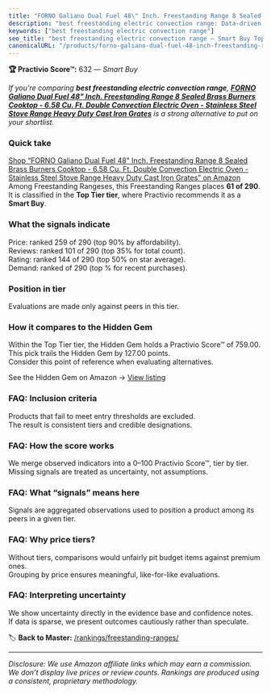 ```yaml
---
title: "FORNO Galiano Dual Fuel 48\" Inch. Freestanding Range 8 Sealed Brass Burners Cooktop - 6.58 Cu. Ft. Double Convection Electric Oven - Stainless Steel Stove Range Heavy Duty Cast Iron Grates"
description: "best freestanding electric convection range: Data-driven within Top Tier ranking using the Practivio Score™. Positioned by quality, value, demand, findability,…"
keywords: ["best freestanding electric convection range"]
seo_title: "best freestanding electric convection range — Smart Buy Top Tier (2025)"
canonicalURL: "/products/forno-galiano-dual-fuel-48-inch-freestanding-range-8-sealed-brass-burners-cooktop-658-cu-ft-double-convection-electric-oven-stainless-steel-stove-range-heavy-duty-cast-iron-grates-B08KPM2GMZ/"
---
```


**🏆 Practivio Score™:** 632 — _Smart Buy_


*If you're comparing **best freestanding electric convection range**, **[FORNO Galiano Dual Fuel 48" Inch. Freestanding Range 8 Sealed Brass Burners Cooktop - 6.58 Cu. Ft. Double Convection Electric Oven - Stainless Steel Stove Range Heavy Duty Cast Iron Grates](https://www.amazon.com/dp/B08KPM2GMZ?tag=practivio-20)** is a strong alternative to put on your shortlist.*
### Quick take
[Shop “FORNO Galiano Dual Fuel 48" Inch. Freestanding Range 8 Sealed Brass Burners Cooktop - 6.58 Cu. Ft. Double Convection Electric Oven - Stainless Steel Stove Range Heavy Duty Cast Iron Grates” on Amazon](https://www.amazon.com/dp/B08KPM2GMZ?tag=practivio-20)
Among Freestanding Rangeses, this Freestanding Ranges places **61 of 290**.  
It is classified in the **Top Tier tier**, where Practivio recommends it as a **Smart Buy**.

### What the signals indicate
Price: ranked 259 of 290 (top 90% by affordability).  
Reviews: ranked 101 of 290 (top 35% for total count).  
Rating: ranked 144 of 290 (top 50% on star average).  
Demand: ranked  of 290 (top % for recent purchases).

### Position in tier
Evaluations are made only against peers in this tier.

### How it compares to the Hidden Gem
Within the Top Tier tier, the Hidden Gem holds a Practivio Score™ of 759.00.  
This pick trails the Hidden Gem by 127.00 points.  
Consider this point of reference when evaluating alternatives.  

See the Hidden Gem on Amazon → [View listing](https://www.amazon.com/dp/B07MYBQKDX?tag=practivio-20)

### FAQ: Inclusion criteria
Products that fail to meet entry thresholds are excluded.  
The result is consistent tiers and credible designations.

### FAQ: How the score works
We merge observed indicators into a 0–100 Practivio Score™, tier by tier.  
Missing signals are treated as uncertainty, not assumptions.

### FAQ: What “signals” means here
Signals are aggregated observations used to position a product among its peers in a given tier.

### FAQ: Why price tiers?
Without tiers, comparisons would unfairly pit budget items against premium ones.  
Grouping by price ensures meaningful, like-for-like evaluations.

### FAQ: Interpreting uncertainty
We show uncertainty directly in the evidence base and confidence notes.  
If data is sparse, we present outcomes cautiously rather than speculate.


🏷️ **Back to Master:** [/rankings/freestanding-ranges/](/rankings/freestanding-ranges/)

---
_Disclosure: We use Amazon affiliate links which may earn a commission. We don’t display live prices or review counts. Rankings are produced using a consistent, proprietary methodology._
